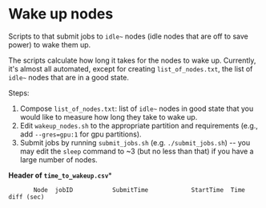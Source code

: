 # Wake up nodes

Scripts to that submit jobs to `idle~` nodes (idle nodes that are off to save power) to wake them up.

The scripts calculate how long it takes for the nodes to wake up. Currently, it's almost all automated, except for creating `list_of_nodes.txt`, the list of `idle~` nodes that are in a good state.

Steps:

1. Compose `list_of_nodes.txt`: list of `idle~` nodes in good state that you would like to measure how long they take to wake up.
2. Edit `wakeup_nodes.sh` to the appropriate partition and requirements (e.g., add `--gres=gpu:1` for gpu partitions).
3. Submit jobs by running `submit_jobs.sh` (e.g. `./submit_jobs.sh`) -- you may edit the `sleep` command to ~3 (but no less than that) if you have a large number of nodes.

**Header of `time_to_wakeup.csv`***

```
       Node  jobID           SubmitTime            StartTime  Time diff (sec)
```
